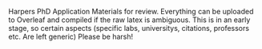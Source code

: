 Harpers PhD Application Materials for review. 
Everything can be uploaded to Overleaf and compiled if the raw latex is ambiguous.
This is in an early stage, so certain aspects (specific labs, universitys, citations, professors etc. Are left generic)
Please be harsh!
